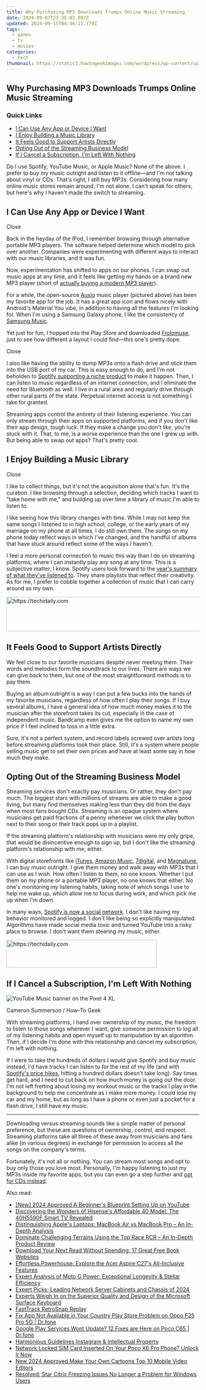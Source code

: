 ```yaml
---
title: Why Purchasing MP3 Downloads Trumps Online Music Streaming
date: 2024-09-07T23:35:03.897Z
updated: 2024-09-15T04:46:21.779Z
tags:
  - games
  - tv
  - movies
categories:
  - tech
thumbnail: https://static1.howtogeekimages.com/wordpress/wp-content/uploads/2024/07/1000085885.jpg
---
```


## Why Purchasing MP3 Downloads Trumps Online Music Streaming

### Quick Links

* [I Can Use Any App or Device I Want](https://tech-revival.techidaily.com/originality-in-conversational-ai-systems/)
* [I Enjoy Building a Music Library](https://hardware-reviews.techidaily.com/toms-electronics-hub-innovations-in-computing-and-more/)
* [It Feels Good to Support Artists Directly](https://printer-issues.techidaily.com/resolving-disconnected-scanner-issue-in-windows-10/)
* [Opting Out of the Streaming Business Model](https://fox-info.techidaily.com/new-a-comparative-study-pre-and-post-vegaspro-19/)
* [If I Cancel a Subscription, I'm Left With Nothing](https://iphone-transfer.techidaily.com/in-2024-switch-cards-between-apple-iphone-14-pro-and-other-iphones-will-move-all-phone-services-drfone-by-drfone-transfer-from-ios/)

 Do I use Spotify, YouTube Music, or Apple Music? None of the above. I prefer to buy my music outright and listen to it offline—and I'm not talking about vinyl or CDs. That's right, I still buy MP3s. Considering how many online music stores remain around, I'm not alone. I can't speak for others, but here's why I haven't made the switch to streaming.

##  I Can Use Any App or Device I Want

Close 

 Back in the heyday of the iPod, I remember browsing through alternative portable MP3 players. The software helped determine which model to pick over another. Companies were experimenting with different ways to interact with our music libraries, and it was fun.

 Now, experimentation has shifted to apps on our phones. I can swap out music apps at any time, and it feels like getting my hands on a brand new MP3 player (short of [actually buying a modern MP3 player](https://android-pokemon-go.techidaily.com/in-2024-how-to-use-pokemon-go-joystick-on-itel-p55t-drfone-by-drfone-virtual-android/)).

 For a while, the open-source [Auxio](https://f-droid.org/packages/org.oxycblt.auxio/) music player (pictured above) has been my favorite app for the job. It has a great app icon and flows nicely with Android's Material You vibe, in addition to having all the features I'm looking for. When I'm using a Samsung Galaxy phone, I like the consistency of [Samsung Music](https://www.anrdoezrs.net/links/3607085/type/dlg/sid/UUhtgUeUpU2004120/https://play.google.com/store/apps/details?id=com.sec.android.app.music).

 Yet just for fun, I hopped into the Play Store and downloaded [Frolomuse](https://www.anrdoezrs.net/links/3607085/type/dlg/sid/UUhtgUeUpU2004120/https://play.google.com/store/apps/details?id=com.frolo.musp), just to see how different a layout I could find—this one's pretty dope.

Close 

 I also like having the ability to dump MP3s onto a flash drive and stick them into the USB port of my car. This is easy enough to do, and I'm not beholden to [Spotify supporting a niche product](https://ios-unlock.techidaily.com/in-2024-apple-iphone-xr-asking-for-passcode-after-ios-1714-update-what-to-do-by-drfone-ios/) to make it happen. Then, I can listen to music regardless of an internet connection, and I eliminate the need for Bluetooth as well. I live in a rural area and regularly drive through other rural parts of the state. Perpetual internet access is not something I take for granted.

 Streaming apps control the entirety of their listening experience. You can only stream through their apps on supported platforms, and if you don't like their app design, tough luck. If they make a change you don't like, you're stuck with it. That, to me, is a worse experience than the one I grew up with. But being able to swap out apps? That's pretty cool.

##  I Enjoy Building a Music Library

Close 

 I like to collect things, but it's not the acquisition alone that's fun. It's the curation. I like browsing through a selection, deciding which tracks I want to "take home with me," and building up over time a library of music I'm able to listen to.

 I like seeing how this library changes with time. While I may not keep the same songs I listened to in high school, college, or the early years of my marriage on my phone at all times, I do still own them. The songs on my phone today reflect ways in which I've changed, and the handful of albums that have stuck around reflect some of the ways I haven't.

 I feel a more personal connection to music this way than I do on streaming platforms, where I can instantly play any song at any time. This is a subjective matter, I know. Spotify users look forward to the [year's summary of what they've listened to](https://screen-recording.techidaily.com/updated-in-2024-premier-mobile-devices-top-gba-game-players/). They share playlists that reflect their creativity. As for me, I prefer to cobble together a collection of music that I can carry around as my own.

<!-- affiliate ads begin -->
<a href="https://unicoeye.pxf.io/c/5597632/2134238/18498" target="_top" id="2134238">
  <img src="//a.impactradius-go.com/display-ad/18498-2134238" border="0" alt="https://techidaily.com" width="728" height="90"/>
</a>
<img height="0" width="0" src="https://unicoeye.pxf.io/i/5597632/2134238/18498" style="position:absolute;visibility:hidden;" border="0" />
<!-- affiliate ads end -->

##  It Feels Good to Support Artists Directly

 We feel close to our favorite musicians despite never meeting them. Their words and melodies form the soundtrack to our lives. There are ways we can give back to them, but one of the most straightforward methods is to pay them.

 Buying an album outright is a way I can put a few bucks into the hands of my favorite musicians, regardless of how often I play their songs. If I buy several albums, I have a general idea of how much money makes it to the musician after the storefront takes its cut, especially in the case of independent music. Bandcamp even gives me the option to name my own price if I feel inclined to toss in a little extra.

 Sure, it's not a perfect system, and record labels screwed over artists long before streaming platforms took their place. Still, it's a system where people selling music get to set their own prices and have at least some say in how much they make.

##  Opting Out of the Streaming Business Model

 Streaming services don't exactly pay musicians. Or rather, they don't pay much. The biggest stars with millions of streams are able to make a good living, but many find themselves making less than they did from the days when most fans bought CDs. Streaming is an opaque system where musicians get paid fractions of a penny whenever we click the play button next to their song or their track pops up in a playlist.

 If the streaming platform's relationship with musicians were my only gripe, that would be disincentive enough to sign up, but I don't like the streaming platform's relationship with me, either.

 With digital storefronts like [iTunes](https://www.apple.com/itunes/), [Amazon Music](https://www.amazon.com/MP3-Music-Download/b?node=163856011&tag=hotoge-20&ascsubtag=UUhtgUeUpU2004120&asc%5Frefurl=https%3A%2F%2Fwww.howtogeek.com%2Fstreaming-is-great-but-heres-why-i-prefer-to-buy-mp3s%2F&asc%5Fcampaign=Evergreen), [7digital](https://us.7digital.com/), and [Magnatune](http://magnatune.com/), I can buy music outright. I give them money and walk away with MP3s that I can use as I wish. How often I listen to them, no one knows. Whether I put them on my phone or a portable MP3 player, no one knows that either. No one's monitoring my listening habits, taking note of which songs I use to help me wake up, which allow me to focus during work, and which pick me up when I'm down.

 In many ways, [Spotify is now a social network](https://apple-account.techidaily.com/how-to-change-credit-card-from-your-iphone-se-2020-apple-id-and-apple-pay-by-drfone-ios/). I don't like having my behavior monitored and logged. I don't like being so explicitly manipulated. Algorithms have made social media toxic and turned YouTube into a risky place to browse. I don't want them steering my music, either.

<!-- affiliate ads begin -->
<a href="https://aligracehair.sjv.io/c/5597632/2135373/19272" target="_top" id="2135373">
  <img src="//a.impactradius-go.com/display-ad/19272-2135373" border="0" alt="https://techidaily.com" width="392" height="72"/>
</a>
<img height="0" width="0" src="https://aligracehair.sjv.io/i/5597632/2135373/19272" style="position:absolute;visibility:hidden;" border="0" />
<!-- affiliate ads end -->

##  If I Cancel a Subscription, I'm Left With Nothing

![YouTube Music banner on the Pixel 4 XL](https://static1.howtogeekimages.com/wordpress/wp-content/uploads/2020/02/340cfeb4.jpg) 

Cameron Summerson / How-To Geek

 With streaming platforms, I hand over ownership of my music, the freedom to listen to those songs wherever I want, give someone permission to log all of my listening habits and open myself up to manipulation by an algorithm. Then, if I decide I'm done with this relationship and cancel my subscription, I'm left with nothing.

 If I were to take the hundreds of dollars I would give Spotify and buy music instead, I'd have tracks I can listen to for the rest of my life (and with [Spotify's price hikes](https://screen-video-capture.techidaily.com/essential-list-high-quality-cost-free-meeting-platforms/), hitting a hundred dollars doesn't take long). Say times get hard, and I need to cut back on how much money is going out the door. I'm not left fretting about losing my workout music or the tracks I play in the background to help me concentrate as I make more money. I could lose my car and my home, but as long as I have a phone or even just a pocket for a flash drive, I still have my music.

---

 Downloading versus streaming sounds like a simple matter of personal preference, but these are questions of ownership, control, and respect. Streaming platforms take all three of these away from musicians and fans alike (in various degrees) in exchange for permission to access all the songs on the company's terms.

 Fortunately, it's not all or nothing. You can stream most songs and opt to buy only those you love most. Personally, I'm happy listening to just my MP3s inside my favorite apps, but you can even go a step further and [opt for CDs instead](https://fox-http.techidaily.com/crafting-stunning-slideshows-on-iphone-series-13-for-2024/).

<ins class="adsbygoogle"
     style="display:block"
     data-ad-format="autorelaxed"
     data-ad-client="ca-pub-7571918770474297"
     data-ad-slot="1223367746"></ins>

<ins class="adsbygoogle"
     style="display:block"
     data-ad-client="ca-pub-7571918770474297"
     data-ad-slot="8358498916"
     data-ad-format="auto"
     data-full-width-responsive="true"></ins>

<span class="atpl-alsoreadstyle">Also read:</span>
<div><ul>
<li><a href="https://youtube-webster.techidaily.com/024-approved-a-beginners-blueprint-setting-up-on-youtube/"><u>[New] 2024 Approved A Beginner's Blueprint Setting Up on YouTube</u></a></li>
<li><a href="https://buynow-help.techidaily.com/discovering-the-wonders-of-hisenses-affordable-40-model-the-40h5590f-smart-tv-revealed/"><u>Discovering the Wonders of Hisense's Affordable 40 Model: The 40H5590F Smart TV Revealed</u></a></li>
<li><a href="https://buynow-help.techidaily.com/distinguishing-apples-laptops-macbook-air-vs-macbook-pro-an-in-depth-analysis/"><u>Distinguishing Apple's Laptops: MacBook Air vs MacBook Pro – An In-Depth Analysis</u></a></li>
<li><a href="https://buynow-help.techidaily.com/dominate-challenging-terrains-using-the-top-race-rcr-an-in-depth-product-review/"><u>Dominate Challenging Terrains Using the Top Race RCR – An In-Depth Product Review</u></a></li>
<li><a href="https://techno-recovery.techidaily.com/download-your-next-read-without-spending-17-great-free-book-websites/"><u>Download Your Next Read Without Spending: 17 Great Free Book Websites</u></a></li>
<li><a href="https://buynow-help.techidaily.com/effortless-powerhouse-explore-the-acer-aspire-c27s-all-inclusive-features/"><u>Effortless Powerhouse: Explore the Acer Aspire C27's All-Inclusive Features</u></a></li>
<li><a href="https://buynow-help.techidaily.com/expert-analysis-of-moto-g-power-exceptional-longevity-and-stellar-efficiency/"><u>Expert Analysis of Moto G Power: Exceptional Longevity & Stellar Efficiency</u></a></li>
<li><a href="https://buynow-help.techidaily.com/expert-picks-leading-network-server-cabinets-and-chassis-of-2024/"><u>Expert Picks: Leading Network Server Cabinets and Chassis of 2024</u></a></li>
<li><a href="https://buynow-help.techidaily.com/experts-weigh-in-on-the-superior-quality-and-design-of-the-microsoft-surface-keyboard/"><u>Experts Weigh In on the Superior Quality and Design of the Microsoft Surface Keyboard</u></a></li>
<li><a href="https://screen-mirroring-recording.techidaily.com/fasttrack-retrosnap-replay/"><u>FastTrack RetroSnap Replay</u></a></li>
<li><a href="https://howto.techidaily.com/fix-app-not-available-in-your-country-play-store-problem-on-oppo-f25-pro-5g-drfone-by-drfone-fix-android-problems-fix-android-problems/"><u>Fix App Not Available in Your Country Play Store Problem on Oppo F25 Pro 5G | Dr.fone</u></a></li>
<li><a href="https://howto.techidaily.com/google-play-services-wont-update-12-fixes-are-here-on-poco-c65-drfone-by-drfone-fix-android-problems-fix-android-problems/"><u>Google Play Services Wont Update? 12 Fixes are Here on Poco C65 | Dr.fone</u></a></li>
<li><a href="https://extra-tips.techidaily.com/harmonious-guidelines-instagram-and-intellectual-property/"><u>Harmonious Guidelines Instagram & Intellectual Property</u></a></li>
<li><a href="https://sim-unlock.techidaily.com/network-locked-sim-card-inserted-on-your-poco-x6-pro-phone-unlock-it-now-by-drfone-android/"><u>Network Locked SIM Card Inserted On Your Poco X6 Pro Phone? Unlock It Now</u></a></li>
<li><a href="https://ai-driven-video-production.techidaily.com/new-2024-approved-make-your-own-cartoons-top-10-mobile-video-editors/"><u>New 2024 Approved Make Your Own Cartoons Top 10 Mobile Video Editors</u></a></li>
<li><a href="https://win-answers.techidaily.com/resolved-star-citrix-freezing-issues-no-longer-a-problem-for-windows-users/"><u>Resolved: Star Citrix Freezing Issues No Longer a Problem for Windows Users</u></a></li>
</ul></div>

